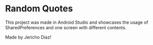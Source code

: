 # Random Quotes
This project was made in Android Studio and showcases the usage of SharedPreferences and one screen with different contents. 

Made by Jericho Diaz!